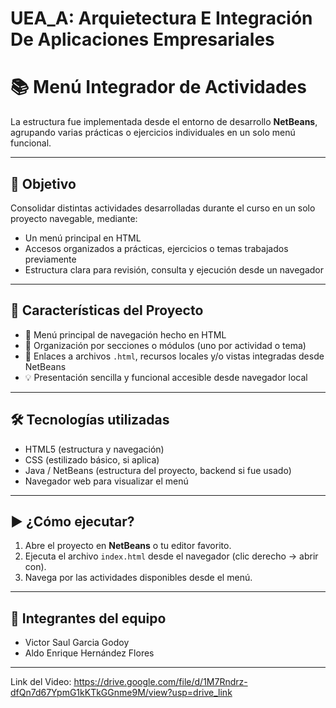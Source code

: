 # UEA_A: Arquietectura E Integración De Aplicaciones Empresariales

# 📚 Menú Integrador de Actividades

La estructura fue implementada desde el entorno de desarrollo **NetBeans**, agrupando varias prácticas o ejercicios individuales en un solo menú funcional.

---

## 🎯 Objetivo

Consolidar distintas actividades desarrolladas durante el curso en un solo proyecto navegable, mediante:

- Un menú principal en HTML
- Accesos organizados a prácticas, ejercicios o temas trabajados previamente
- Estructura clara para revisión, consulta y ejecución desde un navegador

---

## 🧩 Características del Proyecto

- 🧭 Menú principal de navegación hecho en HTML
- 📁 Organización por secciones o módulos (uno por actividad o tema)
- 🔗 Enlaces a archivos `.html`, recursos locales y/o vistas integradas desde NetBeans
- 💡 Presentación sencilla y funcional accesible desde navegador local

---

## 🛠️ Tecnologías utilizadas

- HTML5 (estructura y navegación)
- CSS (estilizado básico, si aplica)
- Java / NetBeans (estructura del proyecto, backend si fue usado)
- Navegador web para visualizar el menú

---
## ▶️ ¿Cómo ejecutar?

1. Abre el proyecto en **NetBeans** o tu editor favorito.
2. Ejecuta el archivo `index.html` desde el navegador (clic derecho → abrir con).
3. Navega por las actividades disponibles desde el menú.

---
## 👥 Integrantes del equipo

- Victor Saul Garcia Godoy  
- Aldo Enrique Hernández Flores

---
Link del Video: https://drive.google.com/file/d/1M7Rndrz-dfQn7d67YpmG1kKTkGGnme9M/view?usp=drive_link 


